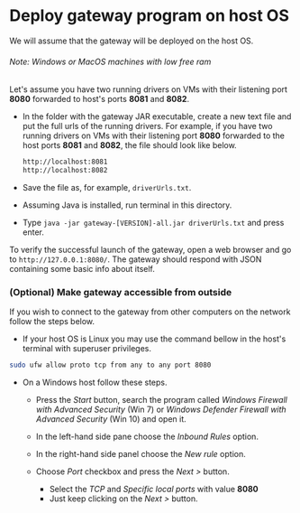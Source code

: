 Deploy gateway program on host OS 
=================================

We will assume that the gateway will be deployed on the host OS.

###### Note: Windows or MacOS machines with low free ram 

Let's assume you have two running drivers on VMs with their listening port **8080** forwarded to 
host's ports **8081** and **8082**.

* In the folder with the gateway JAR executable, create a new text file and put the full urls of the 
running drivers. 
For example, if you have two running drivers on VMs with their listening port **8080** forwarded to 
the host ports **8081** and **8082**, the file should look like below.
    ```dtd
    http://localhost:8081
    http://localhost:8082
    ```

* Save the file as, for example, `driverUrls.txt`.

* Assuming Java is installed, run terminal in this directory.

* Type `java -jar gateway-[VERSION]-all.jar driverUrls.txt` and press enter.
    
To verify the successful launch of the gateway, open a web browser and go 
to `http://127.0.0.1:8080/`.
The gateway should respond with JSON containing some basic info about itself.

### (Optional) Make gateway accessible from outside

If you wish to connect to the gateway from other computers on the network follow the steps below.

* If your host OS is Linux you may use the command bellow in the host's terminal with 
  superuser privileges.
```bash
sudo ufw allow proto tcp from any to any port 8080
```
* On a Windows host follow these steps.

    * Press the *Start* button, search the program called *Windows Firewall with Advanced Security* 
    (Win 7) or *Windows Defender Firewall with Advanced Security* (Win 10) and open it.

    * In the left-hand side pane choose the *Inbound Rules* option. 

    * In the right-hand side panel choose the *New rule* option.

    * Choose *Port* checkbox and press the *Next >* button.
         * Select the *TCP* and *Specific local ports* with value **8080**
         * Just keep clicking on the *Next >* button.




